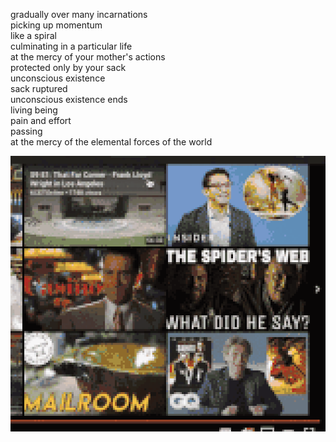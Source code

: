 gradually over many incarnations    
picking up momentum    
like a spiral    
culminating in a particular life    
at the mercy of your mother's actions    
protected only by your sack    
unconscious existence    
sack ruptured    
unconscious existence ends    
living being    
pain and effort    
passing    
at the mercy of the elemental forces of the world    

![Lossy GIF of chickens](chickens-lossy.gif)

